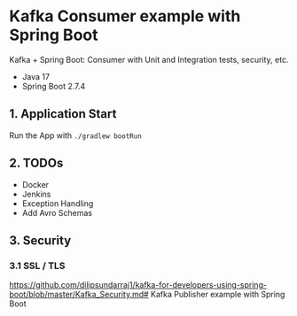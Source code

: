 # Kafka Consumer example with Spring Boot
Kafka + Spring Boot: Consumer with Unit and Integration tests, security, etc.
- Java 17
- Spring Boot 2.7.4

## 1. Application Start
Run the App with `./gradlew bootRun`

## 2. TODOs
- Docker
- Jenkins
- Exception Handling
- Add Avro Schemas

## 3. Security
### 3.1 SSL / TLS
https://github.com/dilipsundarraj1/kafka-for-developers-using-spring-boot/blob/master/Kafka_Security.md# Kafka Publisher example with Spring Boot

